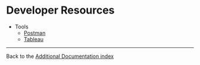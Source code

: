 # Developer Resources

- Tools
  * [Postman](postman.md) 
  * [Tableau](tableau.md) 

---

Back to the [Additional Documentation index](..)
